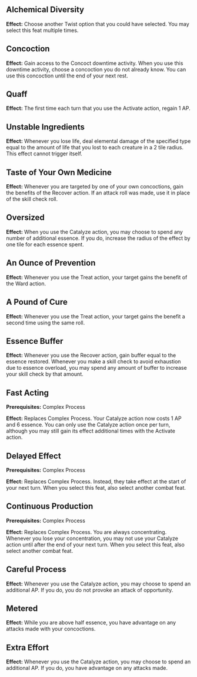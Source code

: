 ## Alchemical Diversity
**Effect:** Choose another Twist option that you could have selected. You may select this feat multiple times.

## Concoction
**Effect:** Gain access to the Concoct downtime activity. When you use this downtime activity, choose a concoction you do not already know. You can use this concoction until the end of your next rest.

## Quaff
**Effect:** The first time each turn that you use the Activate action, regain 1 AP.

## Unstable Ingredients
**Effect:** Whenever you lose life, deal elemental damage of the specified type equal to the amount of life that you lost to each creature in a 2 tile radius. This effect cannot trigger itself.

## Taste of Your Own Medicine
**Effect:** Whenever you are targeted by one of your own concoctions, gain the benefits of the Recover action. If an attack roll was made, use it in place of the skill check roll.

## Oversized
**Effect:** When you use the Catalyze action, you may choose to spend any number of additional essence. If you do, increase the radius of the effect by one tile for each essence spent.

## An Ounce of Prevention
**Effect:** Whenever you use the Treat action, your target gains the benefit of the Ward action.

## A Pound of Cure
**Effect:** Whenever you use the Treat action, your target gains the benefit a second time using the same roll.

## Essence Buffer
**Effect:** Whenever you use the Recover action, gain buffer equal to the essence restored. Whenever you make a skill check to avoid exhaustion due to essence overload, you may spend any amount of buffer to increase your skill check by that amount.

## Fast Acting
**Prerequisites:** Complex Process

**Effect:** Replaces Complex Process. Your Catalyze action now costs 1 AP and 6 essence. You can only use the Catalyze action once per turn, although you may still gain its effect additional times with the Activate action.

## Delayed Effect
**Prerequisites:** Complex Process

**Effect:** Replaces Complex Process. Instead, they take effect at the start of your next turn. When you select this feat, also select another combat feat.

## Continuous Production
**Prerequisites:** Complex Process

**Effect:** Replaces Complex Process. You are always concentrating. Whenever you lose your concentration, you may not use your Catalyze action until after the end of your next turn. When you select this feat, also select another combat feat.

## Careful Process
**Effect:** Whenever you use the Catalyze action, you may choose to spend an additional AP. If you do, you do not provoke an attack of opportunity.

## Metered
**Effect:** While you are above half essence, you have advantage on any attacks made with your concoctions.

## Extra Effort
**Effect:** Whenever you use the Catalyze action, you may choose to spend an additional AP. If you do, you have advantage on any attacks made.

